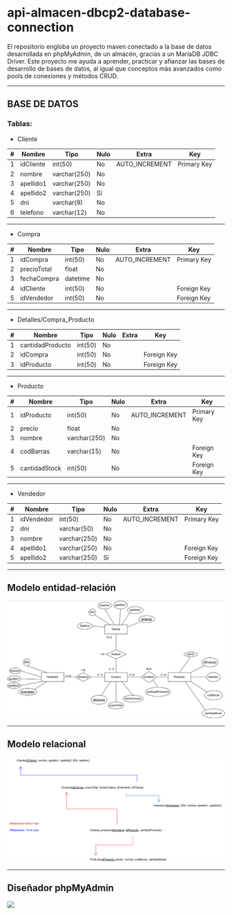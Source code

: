 # api-almacen-dbcp2-database-connection

El repositorio engloba un proyecto maven conectado a la base de datos desarrollada en phpMyAdmin, de un almacén, gracias a un MariaDB JDBC Driver. Este proyecto me ayuda a aprender, practicar y afianzar las bases de desarrollo de bases de datos, al igual que conceptos más avanzados como pools de conexiones y métodos CRUD.

---
## BASE DE DATOS

### Tablas:
- Cliente

| # | Nombre | Tipo | Nulo | Extra | Key |
|----------|----------|----------|----------|----------|----------|
| 1 | idCliente    | int(50)   | No   | AUTO_INCREMENT | Primary Key |
| 2 | nombre    | varchar(250)   | No   |   |   |
| 3 | apellido1    | varchar(250)   | No   |   |   |
| 4 | apellido2    | varchar(250)   | Sí   |   |   |
| 5 | dni    | varchar(9)   | No   |   |   |
| 6 | telefono    | varchar(12)   | No   |   |   |
---

- Compra

| # | Nombre | Tipo | Nulo | Extra | Key |
|----------|----------|----------|----------|----------|----------|
| 1 | idCompra    | int(50)   | No   | AUTO_INCREMENT | Primary Key |
| 2 | precioTotal    | float   | No   |   |   |
| 3 | fechaCompra    | datetime   | No   |   |   |
| 4 | idCliente    | int(50)   | No   |   | Foreign Key  |
| 5 | idVendedor    | int(50)   | No   |   | Foreign Key  |
---

- Detalles/Compra_Producto

| # | Nombre | Tipo | Nulo | Extra | Key |
|----------|----------|----------|----------|----------|----------|
| 1 | cantidadProducto    | int(50)   | No   |  |  |
| 2 | idCompra    | int(50)   | No   |   | Foreign Key  |
| 3 | idProducto    | int(50)   | No   |   | Foreign Key  |
---

- Producto

| # | Nombre | Tipo | Nulo | Extra | Key |
|----------|----------|----------|----------|----------|----------|
| 1 | idProducto    | int(50)   | No   | AUTO_INCREMENT | Primary Key |
| 2 | precio    | float   | No   |   |   |
| 3 | nombre    | varchar(250)   | No   |   |   |
| 4 | codBarras    | varchar(15)   | No   |   | Foreign Key  |
| 5 | cantidadStock    | int(50)   | No   |   | Foreign Key  |
---

- Vendedor

| # | Nombre | Tipo | Nulo | Extra | Key |
|----------|----------|----------|----------|----------|----------|
| 1 | idVendedor    | int(50)   | No   | AUTO_INCREMENT | Primary Key |
| 2 | dni    | varchar(50)   | No   |   |   |
| 3 | nombre    | varchar(250)   | No   |   |   |
| 4 | apellido1    | varchar(250)   | No   |   | Foreign Key  |
| 5 | apellido2    | varchar(250)   | Sí   |   | Foreign Key  |
---

## Modelo entidad-relación
![My Image](bd/modelo-entidad-relacion.png)

---
## Modelo relacional
![My Image](bd/modelo-relacional.png)

---
## Diseñador phpMyAdmin
<a href="url"><img src="https://github.com/CrisCorreaS/api-almacen-dbcp2-database-connection/blob/main/bd/dise%C3%B1ador-phpMyAdmin.png" align="left" height="400"></a>
